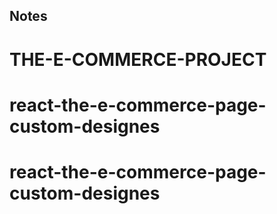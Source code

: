 ## Notes

# THE-E-COMMERCE-PROJECT
# react-the-e-commerce-page-custom-designes
# react-the-e-commerce-page-custom-designes
